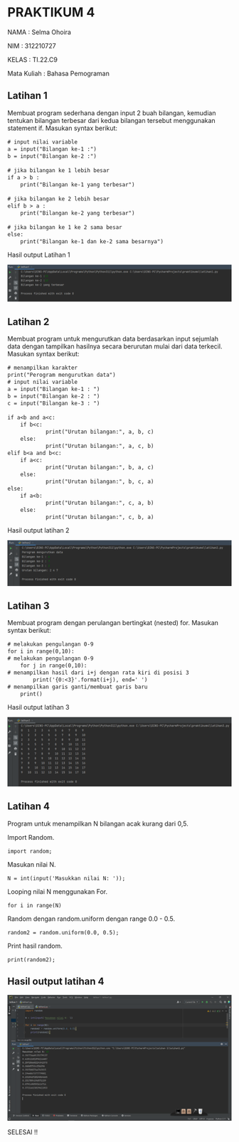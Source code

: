 # PRAKTIKUM 4

NAMA        : Selma Ohoira

NIM         : 312210727

KELAS       : TI.22.C9

Mata Kuliah : Bahasa Pemograman

## Latihan 1
Membuat program sederhana dengan input 2 buah bilangan, kemudian tentukan bilangan terbesar
dari kedua bilangan tersebut menggunakan statement if.
Masukan syntax berikut:

    # input nilai variable
    a = input("Bilangan ke-1 :")
    b = input("Bilangan ke-2 :")

    # jika bilangan ke 1 lebih besar 
    if a > b :
        print("Bilangan ke-1 yang terbesar")

    # jika bilangan ke 2 lebih besar
    elif b > a :
        print("Bilangan ke-2 yang terbesar")

    # jika bilangan ke 1 ke 2 sama besar
    else:
        print("Bilangan ke-1 dan ke-2 sama besarnya")

Hasil output Latihan 1

![Gambar](gambar/10.png)

## Latihan 2
Membuat program untuk mengurutkan data berdasarkan input sejumlah data dengan
tampilkan hasilnya secara berurutan mulai dari data terkecil.
Masukan syntax berikut:

    # menampilkan karakter
    print("Perogram mengurutkan data")
    # input nilai variable
    a = input("Bilangan ke-1 : ")
    b = input("Bilangan ke-2 : ")
    c = input("Bilangan ke-3 : ")

    if a<b and a<c:
        if b<c:
                print("Urutan bilangan:", a, b, c)
        else:
                print("Urutan bilangan:", a, c, b)
    elif b<a and b<c:
        if a<c:
                print("Urutan bilangan:", b, a, c)
        else:
                print("Urutan bilangan:", b, c, a)
    else:
        if a<b:
                print("Urutan bilangan:", c, a, b)
        else:
                print("Urutan bilangan:", c, b, a)

Hasil output latihan 2

![Gambar](gambar/11.png)

## Latihan 3
Membuat program dengan perulangan bertingkat (nested) for.
Masukan syntax berikut:

    # melakukan pengulangan 0-9
    for i in range(0,10):
    # melakukan pengulangan 0-9
        for j in range(0,10):
    # menampilkan hasil dari i+j dengan rata kiri di posisi 3
            print('{0:<3}'.format(i+j), end=' ')
    # menampilkan garis ganti/membuat garis baru
        print()

Hasil output latihan 3

![Gambar](gambar/12.png)

## Latihan 4
Program untuk menampilkan N bilangan acak kurang dari 0,5.

Import Random.

    import random;

Masukan nilai N.

    N = int(input('Masukkan nilai N: '));

Looping nilai N menggunakan For.

    for i in range(N)

Random dengan random.uniform dengan range 0.0 - 0.5.

    random2 = random.uniform(0.0, 0.5);

Print hasil random.

    print(random2);

## Hasil output latihan 4

![Gambar](gambar/13.png)

SELESAI !!